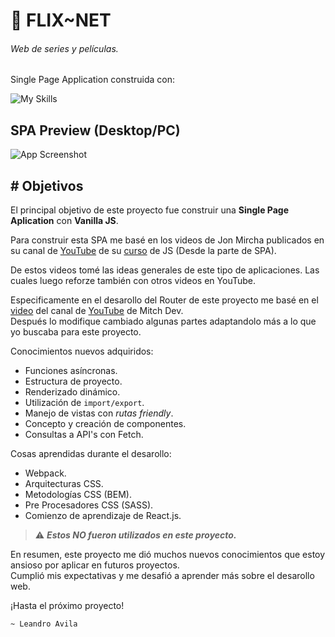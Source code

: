 # 🎥 FLIX~NET

###### _*Web de series y películas.*_   

Single Page Application construida con:

![My Skills](https://skillicons.dev/icons?i=html,css,js)

## SPA Preview (Desktop/PC)

![App Screenshot](/index.png)


## # Objetivos

El principal objetivo de este proyecto fue construir una **Single Page Aplication** con **Vanilla JS**.  

Para construir esta SPA me basé en los videos de Jon Mircha publicados en su canal de [YouTube](https://www.youtube.com/c/jonmircha) de su [curso](https://www.youtube.com/watch?v=5ukeeimOFLU&t=1636s) de JS (Desde la parte de SPA).  

De estos videos tomé las ideas generales de este tipo de aplicaciones. Las cuales luego reforze también con otros videos en YouTube.   

 Especificamente en el desarollo del Router de este proyecto me basé en el [video]((https://www.youtube.com/channel/UC6pFfiYWbtNkU-u2ZXUfzZw)) del canal de [YouTube](https://youtu.be/ZleShIpv5zQ) de Mitch Dev.  
 Después lo modifique cambiado algunas partes adaptandolo más a lo que yo buscaba para este proyecto.

Conocimientos nuevos adquiridos:
- Funciones asíncronas.
- Estructura de proyecto.
- Renderizado dinámico.
- Utilización de `import/export`.
- Manejo de vistas con _rutas friendly_.
- Concepto y creación de componentes.
- Consultas a API's con Fetch.


Cosas aprendidas durante el desarollo:

- Webpack.
- Arquitecturas CSS.
- Metodologías CSS (BEM).
- Pre Procesadores CSS (SASS).
- Comienzo de aprendizaje de React.js.

> ⚠️ _**Estos NO fueron utilizados en este proyecto.**_ 


En resumen, este proyecto me dió muchos nuevos conocimientos que estoy ansioso por aplicar en futuros proyectos.  
Cumplió mis expectativas y me desafió a aprender más sobre el desarollo web.

¡Hasta el próximo proyecto!  

`~ Leandro Avila`



